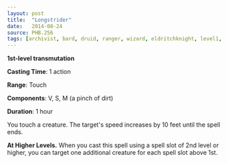 ```yaml
---
layout: post
title:  "Longstrider"
date:   2014-08-24
source: PHB.256
tags: [archivist, bard, druid, ranger, wizard, eldritchknight, level1, transmutation]
---
```


**1st-level transmutation**

**Casting Time**: 1 action

**Range**: Touch

**Components**: V, S, M (a pinch of dirt)

**Duration**: 1 hour

You touch a creature. The target's speed increases by 10 feet until the spell ends.

**At Higher Levels.** When you cast this spell using a spell slot of 2nd level or higher, you can target one additional creature for each spell slot above 1st.